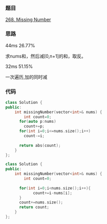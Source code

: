 ### 题目
[268. Missing Number](https://leetcode-cn.com/problems/missing-number/submissions/)
### 思路
44ms 26.77%

求nums和，然后减[0,n+1]的和，取反。

32ms 51.15%

一次遍历,加的同时减
### 代码
```c++
class Solution {
public:
    int missingNumber(vector<int>& nums) {
        int count=0;
      for(auto p:nums)
        count+=p;
      for(int i=0;i<=nums.size();i++)
        count-=i;
      
      return abs(count);
    }
};
```

```c++
class Solution {
public:
    int missingNumber(vector<int>& nums) {
        int count=0;
      
      for(int i=0;i<nums.size();i++){
            count+=i-nums[i];
      }
      count+=nums.size();
      return count;
    }
};
```
